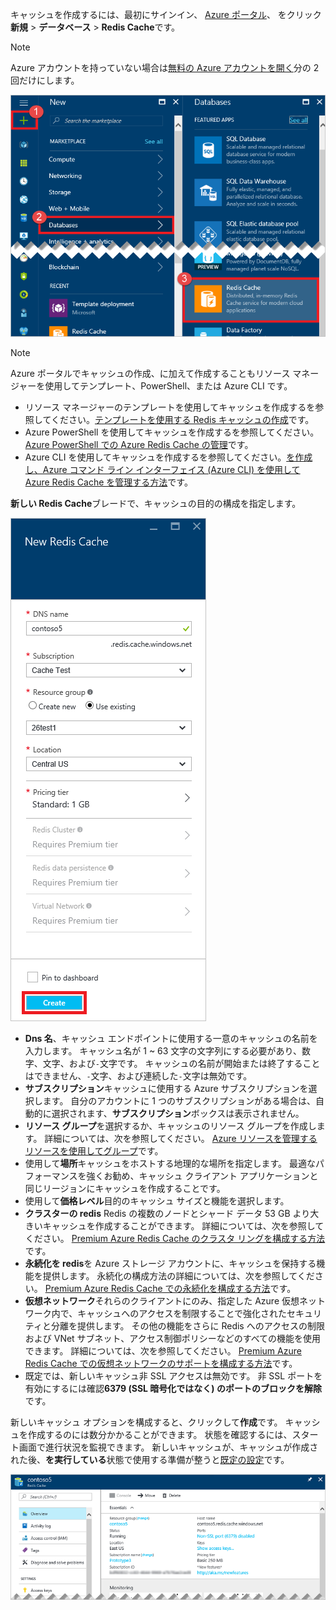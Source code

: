 キャッシュを作成するには、最初にサインイン、 [Azure ポータル](https://portal.azure.com)、 をクリック**新規** > **データベース** > **Redis Cache**です。

> [!NOTE]
> Azure アカウントを持っていない場合は[無料の Azure アカウントを開く](https://azure.microsoft.com/pricing/free-trial/?WT.mc_id=redis_cache_hero)分の 2 回だけにします。
> 
> 

![新しいキャッシュ](media/redis-cache-create/redis-cache-new-cache-menu.png)

> [!NOTE]
> Azure ポータルでキャッシュの作成、に加えて作成することもリソース マネージャーを使用してテンプレート、PowerShell、または Azure CLI です。
> 
> * リソース マネージャーのテンプレートを使用してキャッシュを作成するを参照してください。[テンプレートを使用する Redis キャッシュの作成](../articles/redis-cache/cache-redis-cache-arm-provision.md)です。
> * Azure PowerShell を使用してキャッシュを作成するを参照してください。 [Azure PowerShell での Azure Redis Cache の管理](../articles/redis-cache/cache-howto-manage-redis-cache-powershell.md)です。
> * Azure CLI を使用してキャッシュを作成するを参照してください。[を作成し、Azure コマンド ライン インターフェイス (Azure CLI) を使用して Azure Redis Cache を管理する方法](../articles/redis-cache/cache-manage-cli.md)です。
> 
> 

**新しい Redis Cache**ブレードで、キャッシュの目的の構成を指定します。

![キャッシュを作成します。](media/redis-cache-create/redis-cache-cache-create.png) 

* **Dns 名**、キャッシュ エンドポイントに使用する一意のキャッシュの名前を入力します。 キャッシュ名が 1 ~ 63 文字の文字列にする必要があり、数字、文字、および`-`文字です。 キャッシュの名前が開始または終了することはできません、`-`文字、および連続した`-`文字は無効です。
* **サブスクリプション**キャッシュに使用する Azure サブスクリプションを選択します。 自分のアカウントに 1 つのサブスクリプションがある場合は、自動的に選択されます、**サブスクリプション**ボックスは表示されません。
* **リソース グループ**を選択するか、キャッシュのリソース グループを作成します。 詳細については、次を参照してください。 [Azure リソースを管理するリソースを使用してグループ](../articles/azure-resource-manager/resource-group-overview.md)です。 
* 使用して**場所**キャッシュをホストする地理的な場所を指定します。 最適なパフォーマンスを強くお勧め、キャッシュ クライアント アプリケーションと同じリージョンにキャッシュを作成することです。
* 使用して**価格レベル**目的のキャッシュ サイズと機能を選択します。
* **クラスターの redis** Redis の複数のノードとシャード データ 53 GB より大きいキャッシュを作成することができます。 詳細については、次を参照してください。 [Premium Azure Redis Cache のクラスタ リングを構成する方法](../articles/redis-cache/cache-how-to-premium-clustering.md)です。
* **永続化を redis**を Azure ストレージ アカウントに、キャッシュを保持する機能を提供します。 永続化の構成方法の詳細については、次を参照してください。 [Premium Azure Redis Cache での永続化を構成する方法](../articles/redis-cache/cache-how-to-premium-persistence.md)です。
* **仮想ネットワーク**それらのクライアントにのみ、指定した Azure 仮想ネットワーク内で、キャッシュへのアクセスを制限することで強化されたセキュリティと分離を提供します。 その他の機能をさらに Redis へのアクセスの制限および VNet サブネット、アクセス制御ポリシーなどのすべての機能を使用できます。 詳細については、次を参照してください。 [Premium Azure Redis Cache での仮想ネットワークのサポートを構成する方法](../articles/redis-cache/cache-how-to-premium-vnet.md)です。
* 既定では、新しいキャッシュ非 SSL アクセスは無効です。 非 SSL ポートを有効にするには確認**6379 (SSL 暗号化ではなく) のポートのブロックを解除**です。

新しいキャッシュ オプションを構成すると、クリックして**作成**です。 キャッシュを作成するのには数分かかることができます。 状態を確認するには、スタート画面で進行状況を監視できます。 新しいキャッシュが、キャッシュが作成された後、**を実行している**状態で使用する準備が整うと[既定の設定](../articles/redis-cache/cache-configure.md#default-redis-server-configuration)です。

![作成したキャッシュ](media/redis-cache-create/redis-cache-cache-created.png)


